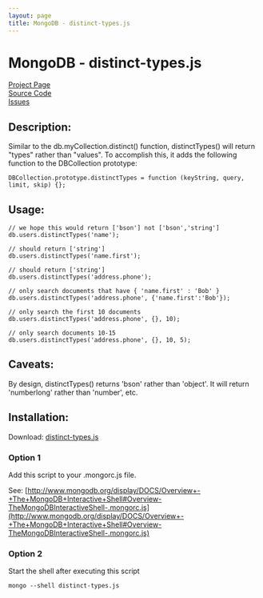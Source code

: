 ```yaml
---
layout: page
title: MongoDB - distinct-types.js
---
```

# MongoDB - distinct-types.js #

[Project Page](http://skratchdot.com/projects/mongodb-distinct-types/)  
[Source Code](https://github.com/skratchdot/mongodb-distinct-types/)  
[Issues](https://github.com/skratchdot/mongodb-distinct-types/issues/)  

## Description: ##

Similar to the db.myCollection.distinct() function, distinctTypes() will return
"types" rather than "values".  To accomplish this, it adds the following
function to the DBCollection prototype:  

    DBCollection.prototype.distinctTypes = function (keyString, query, limit, skip) {};

## Usage: ##

    // we hope this would return ['bson'] not ['bson','string']
    db.users.distinctTypes('name');
    
    // should return ['string']
    db.users.distinctTypes('name.first');
    
    // should return ['string']
    db.users.distinctTypes('address.phone');
    
    // only search documents that have { 'name.first' : 'Bob' }
    db.users.distinctTypes('address.phone', {'name.first':'Bob'});
    
    // only search the first 10 documents
    db.users.distinctTypes('address.phone', {}, 10);
    
    // only search documents 10-15
    db.users.distinctTypes('address.phone', {}, 10, 5);

## Caveats: ##

By design, distinctTypes() returns 'bson' rather than 'object'.
It will return 'numberlong' rather than 'number', etc.

## Installation: ##

Download: [distinct-types.js](https://github.com/skratchdot/mongodb-distinct-types/raw/master/distinct-types.js)

### Option 1 ###

Add this script to your .mongorc.js file.  

See: [http://www.mongodb.org/display/DOCS/Overview+-+The+MongoDB+Interactive+Shell#Overview-TheMongoDBInteractiveShell-.mongorc.js](http://www.mongodb.org/display/DOCS/Overview+-+The+MongoDB+Interactive+Shell#Overview-TheMongoDBInteractiveShell-.mongorc.js)

### Option 2 ###

Start the shell after executing this script  

    mongo --shell distinct-types.js

